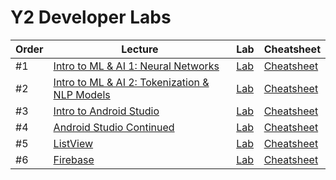 # Y2 Developer Labs


Order | Lecture | Lab | Cheatsheet 
------------ | ------------- | ------------ | ------------- 
#1 | [Intro to ML & AI 1: Neural Networks]([#]) | [Lab](https://github.com/IbrahimKhaliliye/Intro-To-ML-and-AI-Lab) | [Cheatsheet](#) 
#2 | [Intro to ML & AI 2: Tokenization & NLP Models]([#]) | [Lab](https://github.com/IbrahimKhaliliye/Intro-To-ML-and-AI-Tokenization-and-NLP-Lab) | [Cheatsheet](#) 
#3 | [Intro to Android Studio](https://docs.google.com/presentation/d/1oJED_hHiVOVb1P9d4A0bUynpLEsbxv9mj8wMM94Gq9s/edit?usp=sharing) | [Lab](https://github.com/meet-projects/Intro-Android-Lab) | [Cheatsheet](https://docs.google.com/document/d/1SOXB2_ziWc2D2TdblM9nVm2P3aK2PpZzZY1xQpTHxdQ/) 
#4 | [Android Studio Continued](https://docs.google.com/presentation/d/1M4ulzJItb99hAQHqou11E6p9Rw039ciqoDvXkzHP3RU/edit#slide=id.g202780e1866_2_80) | [Lab](https://github.com/fouad20-meet/Android-Studio-Continued-Lab) | [Cheatsheet](https://docs.google.com/document/d/15nrOj7RRZfzyz1iebqM51ZVSro6pwCWFItDFX6cNHMc/edit) 
#5 | [ListView](https://docs.google.com/presentation/d/1CRi7AadRLE2enLAHe29N7B9rff8X0O2CbJvjIb-s1BY/edit?usp=sharing) | [Lab](https://github.com/meet-projects/ListView-Lab) | [Cheatsheet](https://docs.google.com/document/d/10FhialPk6SHEoPYZvuIB8Tpy_-3rAh6flbfuK-lm3fY/edit?usp=sharing) 
#6 | [Firebase](https://docs.google.com/presentation/d/1nhNl_zI9eIbznhlbNokCgq3ySAlm56f90xP5SKODdCQ/edit?usp=sharing) | [Lab](https://github.com/meet-projects/Firebase-Lab) | [Cheatsheet](#)
